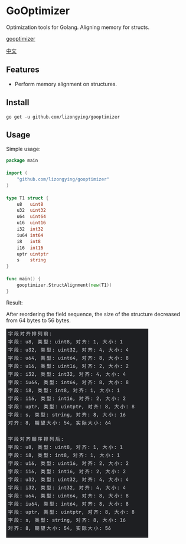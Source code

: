 # GoOptimizer

Optimization tools for Golang. Aligning memory for structs.

[gooptimizer](https://github.com/lizongying/gooptimizer)

[中文](./README_CN.md)

## Features

* Perform memory alignment on structures.

## Install

```shell
go get -u github.com/lizongying/gooptimizer
```

## Usage

Simple usage:

```go
package main

import (
	"github.com/lizongying/gooptimizer"
)

type T1 struct {
	u8   uint8
	u32  uint32
	u64  uint64
	u16  uint16
	i32  int32
	iu64 int64
	i8   int8
	i16  int16
	uptr uintptr
	s    string
}

func main() {
	gooptimizer.StructAlignment(new(T1))
}
```

Result:

After reordering the field sequence, the size of the structure decreased from 64 bytes to 56 bytes.

![结果](./screenshot/img.png)




